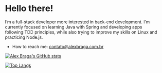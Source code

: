 # Hello there!

I’m a full-stack developer more interested in back-end development. I'm currently focused on learning Java with Spring and developing apps following TDD principles, while also trying to improve my skills on Linux and practicing Node.js.
<!-- - I’m looking to collaborate on ... -->
- How to reach me: contato@alexbraga.com.br

 [![Alex Braga's GitHub stats](https://github-readme-stats.vercel.app/api?username=alexbraga&show_icons=true&theme=material-palenight&include_all_commits=true&hide_border=true)](https://github.com/anuraghazra/github-readme-stats)

 [![Top Langs](https://github-readme-stats.vercel.app/api/top-langs/?username=alexbraga&theme=material-palenight&layout=compact&hide_border=true&card_width=445)](https://github.com/anuraghazra/github-readme-stats)
